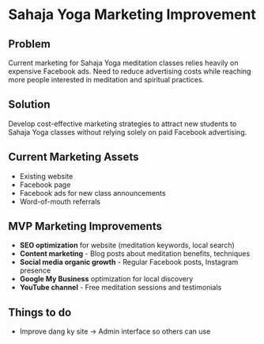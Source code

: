 # Sahaja Yoga Marketing Improvement

## Problem
Current marketing for Sahaja Yoga meditation classes relies heavily on expensive Facebook ads. Need to reduce advertising costs while reaching more people interested in meditation and spiritual practices.

## Solution
Develop cost-effective marketing strategies to attract new students to Sahaja Yoga classes without relying solely on paid Facebook advertising.

## Current Marketing Assets
- Existing website
- Facebook page
- Facebook ads for new class announcements
- Word-of-mouth referrals

## MVP Marketing Improvements
- **SEO optimization** for website (meditation keywords, local search)
- **Content marketing** - Blog posts about meditation benefits, techniques
- **Social media organic growth** - Regular Facebook posts, Instagram presence
- **Google My Business** optimization for local discovery
- **YouTube channel** - Free meditation sessions and testimonials

## Things to do
- Improve dang ky site -> Admin interface so others can use
